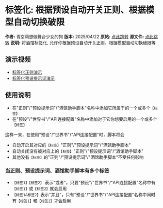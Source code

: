 # 标签化: 根据预设自动开关正则、根据模型自动切换破限

**作者:** 青空莉想做舞台少女的狗
**版本:** 2025/04/22
**原帖:** [点此跳转](https://discord.com/channels/1291925535324110879/1344362686900605043)
**源文件:** [点此跳转](https://gitgud.io/StageDog/tavern_resource/-/tree/main/src)
**说明:** 将酒馆标签化, 允许你根据预设自动开关正则、根据模型自动切换破限等

## 演示视频

- [标签化正则演示](https://gitgud.io/StageDog/tavern_resource/-/raw/main/src/酒馆助手/标签化/正则.mp4)
- [标签化预设提示词演示](https://gitgud.io/StageDog/tavern_resource/-/raw/main/src/酒馆助手/标签化/预设提示词.mp4)

## 使用说明

- 在"正则"/"预设提示词"/"酒馆助手脚本"名称中添加它所属于的一个或多个`【标签】`
- 在"预设"/"世界书"/"API连接配置"名称中添加对于它你想要启用的一个或多个`【标签】`

这样一来，在使用"预设"/"世界书"/"API连接配置"时，脚本将会

- 自动开启其对应的`【标签】`"正则"/"预设提示词"/"酒馆助手脚本"
- 自动关闭没有被对应上的`【标签】`"正则"/"预设提示词"/"酒馆助手脚本"
- 其他没有`【标签】`的"正则"/"预设提示词"/"酒馆助手脚本"不受任何影响

### 当正则、预设提示词、酒馆助手脚本有多个标签

- `【标签1】【标签2】` 表示"或者"，只要"预设"/"世界书"/"API连接配置"名称中有`【标签1】`或`【标签2】`就会启用
- `【标签1&标签2】`表示"并且"，只有"预设"/"世界书"/"API连接配置"名称中同时有`【标签1】`和`【标签2】`才会启用
